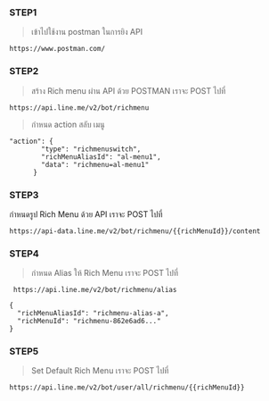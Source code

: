 ### STEP1
> เข้าไปใช้งาน postman ในการยิง API
```
https://www.postman.com/
```

### STEP2
> สร้าง Rich menu ผ่าน API ด้วย POSTMAN
เราจะ POST ไปที่ 
```
https://api.line.me/v2/bot/richmenu
```
> กำหนด action สลับ เมนู
```
"action": {
        "type": "richmenuswitch",
        "richMenuAliasId": "al-menu1",
        "data": "richmenu=al-menu1"
      }
```

### STEP3
กำหนดรูป Rich Menu ด้วย API
เราจะ POST ไปที่
```
https://api-data.line.me/v2/bot/richmenu/{{richMenuId}}/content
```

### STEP4
> กำหนด Alias ให้ Rich Menu
เราจะ POST ไปที่
```
 https://api.line.me/v2/bot/richmenu/alias
```

```
{
  "richMenuAliasId": "richmenu-alias-a",
  "richMenuId": "richmenu-862e6ad6..."
}
```

### STEP5
> Set Default Rich Menu
เราจะ POST ไปที่ 
```
https://api.line.me/v2/bot/user/all/richmenu/{{richMenuId}}
```

